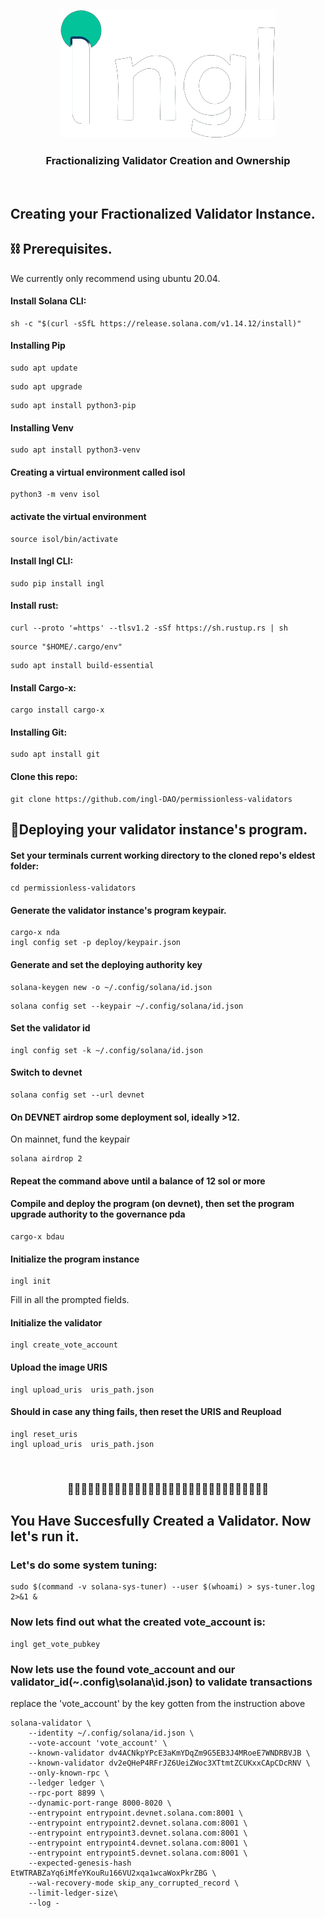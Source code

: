 <p align="center">
  <a href="" rel="noopener">
 <img src="images/logo.png" alt="Project logo"></a>
</p>
<h3 align="center">
Fractionalizing Validator Creation and Ownership</h3>
<br />

## 
## Creating your Fractionalized Validator Instance.

## ⛓️ Prerequisites.
We currently only recommend using ubuntu 20.04.

#### Install Solana CLI:
```
sh -c "$(curl -sSfL https://release.solana.com/v1.14.12/install)"
```

#### Installing Pip
```
sudo apt update
```
```
sudo apt upgrade
```
```
sudo apt install python3-pip 
```
#### Installing Venv
```
sudo apt install python3-venv
```
#### Creating a virtual environment called isol
```
python3 -m venv isol
```
#### activate the virtual environment
```
source isol/bin/activate
```

#### Install Ingl CLI:
```
sudo pip install ingl
```
#### Install rust:
```
curl --proto '=https' --tlsv1.2 -sSf https://sh.rustup.rs | sh
```
```
source "$HOME/.cargo/env"
```
```
sudo apt install build-essential
```

#### Install Cargo-x:
```
cargo install cargo-x
```
#### Installing Git:
```
sudo apt install git
```

#### Clone this repo:
```
git clone https://github.com/ingl-DAO/permissionless-validators
```
## 🎈Deploying your validator instance's program.
#### Set your terminals current working directory to the cloned repo's eldest folder:
```
cd permissionless-validators
```
#### Generate the validator instance's program keypair.
```
cargo-x nda
ingl config set -p deploy/keypair.json
```
#### Generate and set the deploying authority key
```
solana-keygen new -o ~/.config/solana/id.json
```
```
solana config set --keypair ~/.config/solana/id.json
```
#### Set the validator id
```
ingl config set -k ~/.config/solana/id.json
```
#### Switch to devnet
```
solana config set --url devnet
```
#### On DEVNET airdrop some deployment sol, ideally >12. 
On mainnet, fund the keypair
```
solana airdrop 2
```
#### Repeat the command above until a balance of 12 sol or more

#### Compile and deploy the program (on devnet), then set the program upgrade authority to the governance pda
```
cargo-x bdau
```
#### Initialize the program instance
``` 
ingl init
```
Fill in all the prompted fields.
#### Initialize the validator
```
ingl create_vote_account
```
#### Upload the image URIS
``` 
ingl upload_uris  uris_path.json
```
#### Should in case any thing fails, then reset the URIS and Reupload
``` 
ingl reset_uris
ingl upload_uris  uris_path.json
```
<br />
<h3 align="center">
🥳🎉👏🥳🎉👏🥳🎉👏🥳🎉👏🥳🎉👏🥳🎉👏🥳🎉👏🥳🎉👏🥳🎉👏🥳🎉👏</h3>

## You Have Succesfully Created a Validator. Now let's run it.

### Let's do some system tuning:
```
sudo $(command -v solana-sys-tuner) --user $(whoami) > sys-tuner.log 2>&1 &
```
### Now lets find out what the created vote_account is:
```
ingl get_vote_pubkey
```
### Now lets use the found vote_account and our validator_id(~\.config\solana\id.json) to validate transactions
replace the 'vote_account' by the key gotten from the instruction above
```
solana-validator \
    --identity ~/.config/solana/id.json \
    --vote-account 'vote_account' \
    --known-validator dv4ACNkpYPcE3aKmYDqZm9G5EB3J4MRoeE7WNDRBVJB \
    --known-validator dv2eQHeP4RFrJZ6UeiZWoc3XTtmtZCUKxxCApCDcRNV \
    --only-known-rpc \
    --ledger ledger \
    --rpc-port 8899 \
    --dynamic-port-range 8000-8020 \
    --entrypoint entrypoint.devnet.solana.com:8001 \
    --entrypoint entrypoint2.devnet.solana.com:8001 \
    --entrypoint entrypoint3.devnet.solana.com:8001 \
    --entrypoint entrypoint4.devnet.solana.com:8001 \
    --entrypoint entrypoint5.devnet.solana.com:8001 \
    --expected-genesis-hash EtWTRABZaYq6iMfeYKouRu166VU2xqa1wcaWoxPkrZBG \
    --wal-recovery-mode skip_any_corrupted_record \
    --limit-ledger-size\
    --log -
```